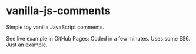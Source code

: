 # vanilla-js-comments
Simple toy vanilla JavaScript comments. 

See live example in GitHub Pages: 
Coded in a few minutes. Uses some ES6. Just an example. 

